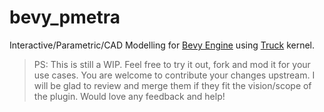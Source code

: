 # bevy_pmetra

Interactive/Parametric/CAD Modelling for [Bevy Engine][bevy-website] using [Truck][truck-github] kernel.

> PS: This is still a WIP. Feel free to try it out, fork and mod it for your use cases. You are welcome to contribute your changes upstream. I will be glad to review and merge them if they fit the vision/scope of the plugin. Would love any feedback and help!

[bevy-website]: https://bevyengine.org/
[truck-github]: https://github.com/ricosjp/truck
